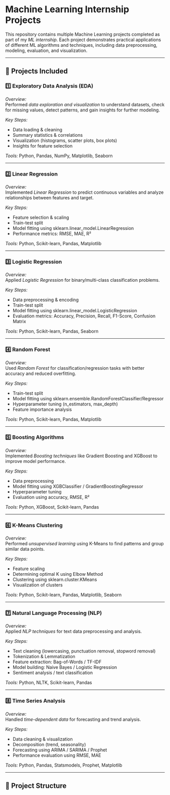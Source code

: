  # Machine Learning Internship Projects

This repository contains multiple Machine Learning projects completed as part of my *ML internship*. Each project demonstrates practical applications of different ML algorithms and techniques, including data preprocessing, modeling, evaluation, and visualization.

---

## 📂 Projects Included

### 1️⃣ Exploratory Data Analysis (EDA)
*Overview:*  
Performed *data exploration and visualization* to understand datasets, check for missing values, detect patterns, and gain insights for further modeling.  

*Key Steps:*  
- Data loading & cleaning  
- Summary statistics & correlations  
- Visualization (histograms, scatter plots, box plots)  
- Insights for feature selection  

*Tools:* Python, Pandas, NumPy, Matplotlib, Seaborn  

---

### 2️⃣ Linear Regression
*Overview:*  
Implemented *Linear Regression* to predict continuous variables and analyze relationships between features and target.  

*Key Steps:*  
- Feature selection & scaling  
- Train-test split  
- Model fitting using sklearn.linear_model.LinearRegression  
- Performance metrics: RMSE, MAE, R²  

*Tools:* Python, Scikit-learn, Pandas, Matplotlib  

---

### 3️⃣ Logistic Regression
*Overview:*  
Applied *Logistic Regression* for binary/multi-class classification problems.  

*Key Steps:*  
- Data preprocessing & encoding  
- Train-test split  
- Model fitting using sklearn.linear_model.LogisticRegression  
- Evaluation metrics: Accuracy, Precision, Recall, F1-Score, Confusion Matrix  

*Tools:* Python, Scikit-learn, Pandas, Seaborn  

---

### 4️⃣ Random Forest
*Overview:*  
Used *Random Forest* for classification/regression tasks with better accuracy and reduced overfitting.  

*Key Steps:*  
- Train-test split  
- Model fitting using sklearn.ensemble.RandomForestClassifier/Regressor  
- Hyperparameter tuning (n_estimators, max_depth)  
- Feature importance analysis  

*Tools:* Python, Scikit-learn, Pandas, Matplotlib  

---

### 5️⃣ Boosting Algorithms
*Overview:*  
Implemented *Boosting techniques* like Gradient Boosting and XGBoost to improve model performance.  

*Key Steps:*  
- Data preprocessing  
- Model fitting using XGBClassifier / GradientBoostingRegressor  
- Hyperparameter tuning  
- Evaluation using accuracy, RMSE, R²  

*Tools:* Python, XGBoost, Scikit-learn, Pandas  

---

### 6️⃣ K-Means Clustering
*Overview:*  
Performed *unsupervised learning* using K-Means to find patterns and group similar data points.  

*Key Steps:*  
- Feature scaling  
- Determining optimal K using Elbow Method  
- Clustering using sklearn.cluster.KMeans  
- Visualization of clusters  

*Tools:* Python, Scikit-learn, Pandas, Matplotlib, Seaborn  

---

### 7️⃣ Natural Language Processing (NLP)
*Overview:*  
Applied *NLP techniques* for text data preprocessing and analysis.  

*Key Steps:*  
- Text cleaning (lowercasing, punctuation removal, stopword removal)  
- Tokenization & Lemmatization  
- Feature extraction: Bag-of-Words / TF-IDF  
- Model building: Naive Bayes / Logistic Regression  
- Sentiment analysis / text classification  

*Tools:* Python, NLTK, Scikit-learn, Pandas  

---

### 8️⃣ Time Series Analysis
*Overview:*  
Handled *time-dependent data* for forecasting and trend analysis.  

*Key Steps:*  
- Data cleaning & visualization  
- Decomposition (trend, seasonality)  
- Forecasting using ARIMA / SARIMA / Prophet  
- Performance evaluation using RMSE, MAE  

*Tools:* Python, Pandas, Statsmodels, Prophet, Matplotlib  

---

## 📂 Project Structure
